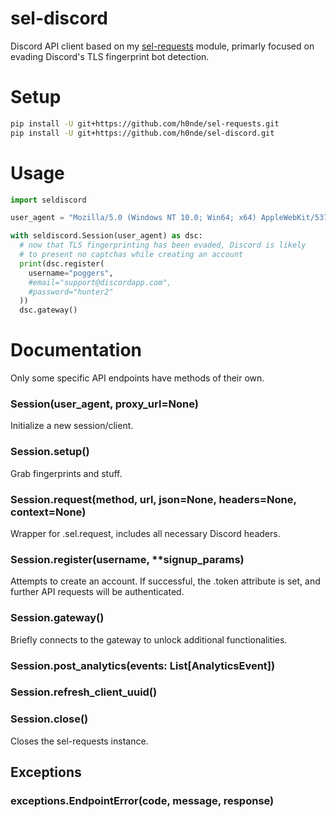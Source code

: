 # sel-discord
Discord API client based on my [sel-requests](https://github.com/h0nde/sel-requests) module, primarly focused on evading Discord's TLS fingerprint bot detection.

# Setup
```bash
pip install -U git+https://github.com/h0nde/sel-requests.git
pip install -U git+https://github.com/h0nde/sel-discord.git
```

# Usage
```python
import seldiscord

user_agent = "Mozilla/5.0 (Windows NT 10.0; Win64; x64) AppleWebKit/537.36 (KHTML, like Gecko) Chrome/86.0.4240.198 Safari/537.36"

with seldiscord.Session(user_agent) as dsc:
  # now that TLS fingerprinting has been evaded, Discord is likely
  # to present no captchas while creating an account
  print(dsc.register(
    username="poggers",
    #email="support@discordapp.com",
    #password="hunter2"
  ))
  dsc.gateway()
```

# Documentation
Only some specific API endpoints have methods of their own.

### Session(user_agent, proxy_url=None)
Initialize a new session/client.

### Session.setup()
Grab fingerprints and stuff.

### Session.request(method, url, json=None, headers=None, context=None)
Wrapper for .sel.request, includes all necessary Discord headers.

### Session.register(username, **signup_params)
Attempts to create an account. If successful, the .token attribute is set, and further API requests will be authenticated.

### Session.gateway()
Briefly connects to the gateway to unlock additional functionalities.

### Session.post_analytics(events: List[AnalyticsEvent])

### Session.refresh_client_uuid()

### Session.close()
Closes the sel-requests instance.

## Exceptions

### exceptions.EndpointError(code, message, response)
